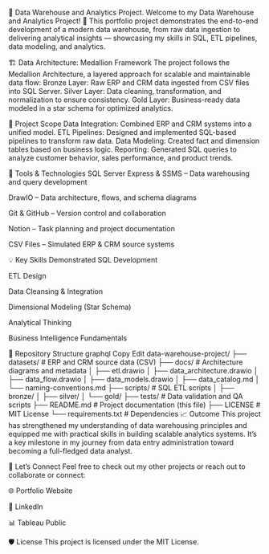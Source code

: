 🧠 Data Warehouse and Analytics Project.
Welcome to my Data Warehouse and Analytics Project! 🚀
This portfolio project demonstrates the end-to-end development of a modern data warehouse, from raw data ingestion to delivering analytical insights — showcasing my skills in SQL, ETL pipelines, data modeling, and analytics.

🏗️ Data Architecture: Medallion Framework
The project follows the Medallion Architecture, a layered approach for scalable and maintainable data flow:
Bronze Layer: Raw ERP and CRM data ingested from CSV files into SQL Server.
Silver Layer: Data cleaning, transformation, and normalization to ensure consistency.
Gold Layer: Business-ready data modeled in a star schema for optimized analytics.

📌 Project Scope
Data Integration: Combined ERP and CRM systems into a unified model.
ETL Pipelines: Designed and implemented SQL-based pipelines to transform raw data.
Data Modeling: Created fact and dimension tables based on business logic.
Reporting: Generated SQL queries to analyze customer behavior, sales performance, and product trends.

🧰 Tools & Technologies
SQL Server Express & SSMS – Data warehousing and query development

DrawIO – Data architecture, flows, and schema diagrams

Git & GitHub – Version control and collaboration

Notion – Task planning and project documentation

CSV Files – Simulated ERP & CRM source systems

💡 Key Skills Demonstrated
SQL Development

ETL Design

Data Cleansing & Integration

Dimensional Modeling (Star Schema)

Analytical Thinking

Business Intelligence Fundamentals

📂 Repository Structure
graphql
Copy
Edit
data-warehouse-project/
├── datasets/               # ERP and CRM source data (CSV)
├── docs/                   # Architecture diagrams and metadata
│   ├── etl.drawio
│   ├── data_architecture.drawio
│   ├── data_flow.drawio
│   ├── data_models.drawio
│   ├── data_catalog.md
│   └── naming-conventions.md
├── scripts/                # SQL ETL scripts
│   ├── bronze/
│   ├── silver/
│   └── gold/
├── tests/                  # Data validation and QA scripts
├── README.md               # Project documentation (this file)
├── LICENSE                 # MIT License
└── requirements.txt        # Dependencies
📈 Outcome
This project has strengthened my understanding of data warehousing principles and equipped me with practical skills in building scalable analytics systems. It’s a key milestone in my journey from data entry administration toward becoming a full-fledged data analyst.

🔗 Let’s Connect
Feel free to check out my other projects or reach out to collaborate or connect:

🌐 Portfolio Website

💼 LinkedIn

📊 Tableau Public

🛡️ License
This project is licensed under the MIT License.
